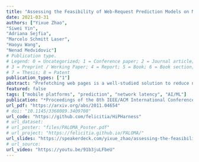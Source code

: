```yaml
---
title: "Assessing the Feasibility of Web-Request Prediction Models on Mobile Platforms"
date: 2021-03-31
authors: ["Yixue Zhao", 
"Siwei Yin", 
"Adriana Sejfia", 
"Marcelo Schmitt Laser", 
"Haoyu Wang", 
"Nenad Medvidovic"]
# Publication type.
# Legend: 0 = Uncategorized; 1 = Conference paper; 2 = Journal article;
# 3 = Preprint / Working Paper; 4 = Report; 5 = Book; 6 = Book section;
# 7 = Thesis; 8 = Patent
publication_types: ["1"]
abstract: "Prefetching web pages is a well-studied solution to reduce network latency by predicting users' future actions based on their past behaviors. However, such techniques are largely unexplored on mobile platforms. Today's privacy regulations make it infeasible to explore prefetching with the usual strategy of amassing large amounts of data over long periods and constructing conventional, \"large\" prediction models. Our work is based on the observation that this may not be necessary: Given previously reported mobile-device usage trends (e.g., repetitive behaviors in brief bursts), we hypothesized that prefetching should work effectively with \"small\" models trained on mobile-user requests collected during much shorter time periods. To test this hypothesis, we constructed a framework for automatically assessing prediction models, and used it to conduct an extensive empirical study based on over 15 million HTTP requests collected from nearly 11,500 mobile users during a 24-hour period, resulting in over 7 million models. Our results demonstrate the feasibility of prefetching with small models on mobile platforms, directly motivating future work in this area. We further introduce several strategies for improving prediction models while reducing the model size. Finally, our framework provides the foundation for future explorations of effective prediction models across a range of usage scenarios."
featured: false
tags: ["mobile platforms", "prediction", "network latency", "AI/ML"]
publication: "*Proceedings of the 8th IEEE/ACM International Conference on Mobile Software Engineering and Systems 2021* (**MOBILESoft**)"
url_pdf: "https://arxiv.org/abs/2011.04654"
# doi: "10.1145/3368089.3409708"
url_code: "https://github.com/felicitia/HiPHarness"
# url_dataset:
# url_poster: "files/PALOMA_Poster.pdf"
# url_project: "https://felicitia.github.io/PALOMA/"
url_slides: "https://speakerdeck.com/yixue_zhao/assessing-the-feasibility-of-web-request-prediction-models-on-mobile-platforms"
# url_source:
url_video: "https://youtu.be/91b3juLFbeU"
---
```


